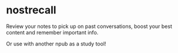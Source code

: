 # nostrecall

Review your notes to pick up on past conversations, boost your best content and remember important info.

Or use with another npub as a study tool!


